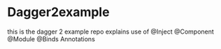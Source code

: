 # Dagger2example
this is the dagger 2 example repo
explains use of  @Inject @Component @Module @Binds Annotations

